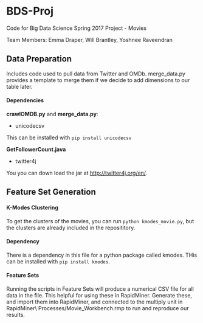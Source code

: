 # BDS-Proj
Code for Big Data Science Spring 2017 Project - Movies

Team Members:
Emma Draper,
Will Brantley,
Yoshnee Raveendran

## Data Preparation 
Includes code used to pull data from Twitter and OMDb. merge_data.py provides a template to merge them if we decide to add dimensions to our table later.

#### Dependencies
**crawlOMDB.py** and **merge_data.py**:
* unicodecsv

This can be installed with `pip install unicodecsv`

**GetFollowerCount.java**
* twitter4j

You you can down load the jar at <http://twitter4j.org/en/>.

## Feature Set Generation

#### K-Modes Clustering

To get the clusters of the movies, you can run `python kmodes_movie.py`, but the clusters are already included in the reposititory.

#### Dependency

There is a dependency in this file for a python package called kmodes. THis can be installed with `pip install kmodes`.

#### Feature Sets

Running the scripts in Feature Sets will produce a numerical CSV file for all data in the file. This helpful for using these in RapidMiner. Generate these, and import them into RapidMiner, and connected to the multiply unit in RapidMiner\ Processes/Movie_Workbench.rmp to run and reproduce our results. 
